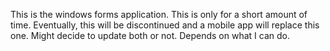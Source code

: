 This is the windows forms application.
This is only for a short amount of time.
Eventually, this will be discontinued and a mobile app will replace this one.
Might decide to update both or not.
Depends on what I can do.
